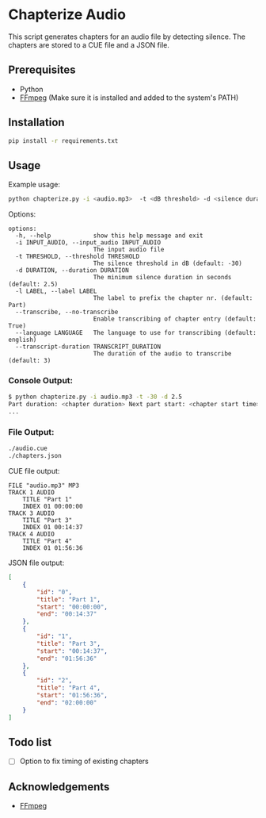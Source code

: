 # Chapterize Audio

This script generates chapters for an audio file by detecting silence. The chapters are stored to a CUE file and a JSON file.

## Prerequisites

- Python
- [FFmpeg](https://ffmpeg.org/) (Make sure it is installed and added to the system's PATH)

## Installation

```bash
pip install -r requirements.txt
```

## Usage

Example usage:

```bash
python chapterize.py -i <audio.mp3>  -t <dB threshold> -d <silence duration>
```

Options:

```text
options:
  -h, --help            show this help message and exit
  -i INPUT_AUDIO, --input_audio INPUT_AUDIO
                        The input audio file
  -t THRESHOLD, --threshold THRESHOLD
                        The silence threshold in dB (default: -30)
  -d DURATION, --duration DURATION
                        The minimum silence duration in seconds (default: 2.5)
  -l LABEL, --label LABEL
                        The label to prefix the chapter nr. (default: Part)
  --transcribe, --no-transcribe
                        Enable transcribing of chapter entry (default: True)
  --language LANGUAGE   The language to use for transcribing (default: english)
  --transcript-duration TRANSCRIPT_DURATION
                        The duration of the audio to transcribe (default: 3)
```

### Console Output:

```bash
$ python chapterize.py -i audio.mp3 -t -30 -d 2.5
Part duration: <chapter duration> Next part start: <chapter start time>, <transcribed chapter start>
...
```


### File Output:

```bash
./audio.cue
./chapters.json
```

CUE file output:

    FILE "audio.mp3" MP3
    TRACK 1 AUDIO
        TITLE "Part 1"
        INDEX 01 00:00:00
    TRACK 3 AUDIO
        TITLE "Part 3"
        INDEX 01 00:14:37
    TRACK 4 AUDIO
        TITLE "Part 4"
        INDEX 01 01:56:36

JSON file output:

```json
[
    {
        "id": "0",
        "title": "Part 1",
        "start": "00:00:00",
        "end": "00:14:37"
    },
    {
        "id": "1",
        "title": "Part 3",
        "start": "00:14:37",
        "end": "01:56:36"
    },
    {
        "id": "2",
        "title": "Part 4",
        "start": "01:56:36",
        "end": "02:00:00"
    }
]
```

## Todo list
- [ ] Option to fix timing of existing chapters


## Acknowledgements

- [FFmpeg](https://ffmpeg.org/)

